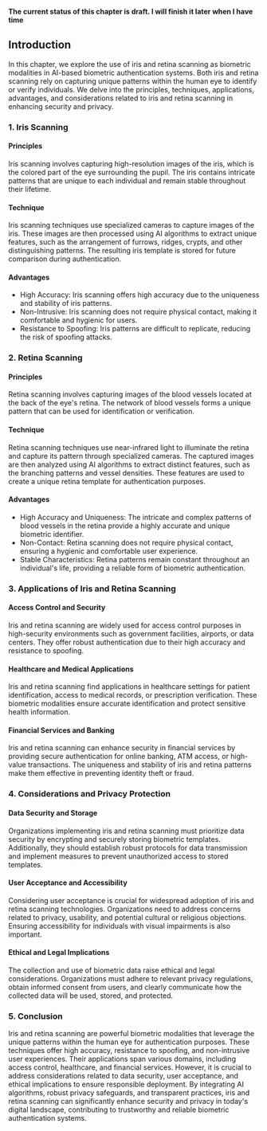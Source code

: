 **The current status of this chapter is draft. I will finish it later when I have time**

Introduction
------------

In this chapter, we explore the use of iris and retina scanning as biometric modalities in AI-based biometric authentication systems. Both iris and retina scanning rely on capturing unique patterns within the human eye to identify or verify individuals. We delve into the principles, techniques, applications, advantages, and considerations related to iris and retina scanning in enhancing security and privacy.

### 1. Iris Scanning

#### Principles

Iris scanning involves capturing high-resolution images of the iris, which is the colored part of the eye surrounding the pupil. The iris contains intricate patterns that are unique to each individual and remain stable throughout their lifetime.

#### Technique

Iris scanning techniques use specialized cameras to capture images of the iris. These images are then processed using AI algorithms to extract unique features, such as the arrangement of furrows, ridges, crypts, and other distinguishing patterns. The resulting iris template is stored for future comparison during authentication.

#### Advantages

* High Accuracy: Iris scanning offers high accuracy due to the uniqueness and stability of iris patterns.
* Non-Intrusive: Iris scanning does not require physical contact, making it comfortable and hygienic for users.
* Resistance to Spoofing: Iris patterns are difficult to replicate, reducing the risk of spoofing attacks.

### 2. Retina Scanning

#### Principles

Retina scanning involves capturing images of the blood vessels located at the back of the eye's retina. The network of blood vessels forms a unique pattern that can be used for identification or verification.

#### Technique

Retina scanning techniques use near-infrared light to illuminate the retina and capture its pattern through specialized cameras. The captured images are then analyzed using AI algorithms to extract distinct features, such as the branching patterns and vessel densities. These features are used to create a unique retina template for authentication purposes.

#### Advantages

* High Accuracy and Uniqueness: The intricate and complex patterns of blood vessels in the retina provide a highly accurate and unique biometric identifier.
* Non-Contact: Retina scanning does not require physical contact, ensuring a hygienic and comfortable user experience.
* Stable Characteristics: Retina patterns remain constant throughout an individual's life, providing a reliable form of biometric authentication.

### 3. Applications of Iris and Retina Scanning

#### Access Control and Security

Iris and retina scanning are widely used for access control purposes in high-security environments such as government facilities, airports, or data centers. They offer robust authentication due to their high accuracy and resistance to spoofing.

#### Healthcare and Medical Applications

Iris and retina scanning find applications in healthcare settings for patient identification, access to medical records, or prescription verification. These biometric modalities ensure accurate identification and protect sensitive health information.

#### Financial Services and Banking

Iris and retina scanning can enhance security in financial services by providing secure authentication for online banking, ATM access, or high-value transactions. The uniqueness and stability of iris and retina patterns make them effective in preventing identity theft or fraud.

### 4. Considerations and Privacy Protection

#### Data Security and Storage

Organizations implementing iris and retina scanning must prioritize data security by encrypting and securely storing biometric templates. Additionally, they should establish robust protocols for data transmission and implement measures to prevent unauthorized access to stored templates.

#### User Acceptance and Accessibility

Considering user acceptance is crucial for widespread adoption of iris and retina scanning technologies. Organizations need to address concerns related to privacy, usability, and potential cultural or religious objections. Ensuring accessibility for individuals with visual impairments is also important.

#### Ethical and Legal Implications

The collection and use of biometric data raise ethical and legal considerations. Organizations must adhere to relevant privacy regulations, obtain informed consent from users, and clearly communicate how the collected data will be used, stored, and protected.

### 5. Conclusion

Iris and retina scanning are powerful biometric modalities that leverage the unique patterns within the human eye for authentication purposes. These techniques offer high accuracy, resistance to spoofing, and non-intrusive user experiences. Their applications span various domains, including access control, healthcare, and financial services. However, it is crucial to address considerations related to data security, user acceptance, and ethical implications to ensure responsible deployment. By integrating AI algorithms, robust privacy safeguards, and transparent practices, iris and retina scanning can significantly enhance security and privacy in today's digital landscape, contributing to trustworthy and reliable biometric authentication systems.
